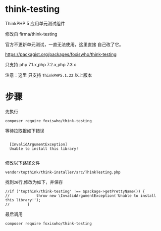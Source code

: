 # think-testing
ThinkPHP 5 应用单元测试组件


修改自 firma/think-testing 

官方不更新单元测试，一直无法使用，这里直接 自己改了它。

https://packagist.org/packages/foxiswho/think-testing

只支持 php 7.1.x,php 7.2.x,php 7.3.x

注意：这里 只支持 `ThinkPHP5.1.22` 以上版本

# 步骤

先执行
```angular2html
composer require foxiswho/think-testing
```
等待拉取报如下错误
```SHELL
                                   
  [InvalidArgumentException]       
  Unable to install this library!  
                                   
```

修改以下路径文件
```shell
vendor/topthink/think-installer/src/ThinkTesting.php
```
找到`26`行,修改为如下，并保存
```SHELL
//if ('topthink/think-testing' !== $package->getPrettyName()) {
//            throw new \InvalidArgumentException('Unable to install this library!');
//        }
```

最后调用
```SHELL
composer require foxiswho/think-testing
```